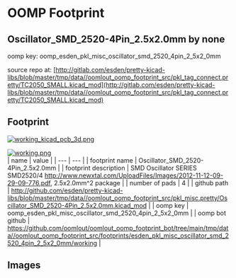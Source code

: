# OOMP Footprint  
## Oscillator_SMD_2520-4Pin_2.5x2.0mm  by none  
  
oomp key: oomp_esden_pkl_misc_oscillator_smd_2520_4pin_2_5x2_0mm  
  
source repo at: [http://gitlab.com/esden/pretty-kicad-libs/blob/master/tmp/data//oomlout_oomp_footprint_src/pkl_tag_connect.pretty/TC2050_SMALL.kicad_mod](http://gitlab.com/esden/pretty-kicad-libs/blob/master/tmp/data//oomlout_oomp_footprint_src/pkl_tag_connect.pretty/TC2050_SMALL.kicad_mod)  
## Footprint  
  
[![working_kicad_pcb_3d.png](working_kicad_pcb_3d_600.png)](working_kicad_pcb_3d.png)  
  
[![working.png](working_600.png)](working.png)  
| name | value | 
| --- | --- | 
| footprint name | Oscillator_SMD_2520-4Pin_2.5x2.0mm | 
| footprint description | SMD Oscillator SERIES SMD2520/4 http://www.newxtal.com/UploadFiles/Images/2012-11-12-09-29-09-776.pdf, 2.5x2.0mm^2 package | 
| number of pads | 4 | 
| github path | http://github.com/esden/pretty-kicad-libs/blob/master/tmp/data//oomlout_oomp_footprint_src/pkl_misc.pretty/Oscillator_SMD_2520-4Pin_2.5x2.0mm.kicad_mod | 
| oomp key | oomp_esden_pkl_misc_oscillator_smd_2520_4pin_2_5x2_0mm | 
| oomp bot github | https://github.com/oomlout/oomlout_oomp_footprint_bot/tree/main/tmp/data//oomlout_oomp_footprint_src/footprints/esden_pkl_misc_oscillator_smd_2520_4pin_2_5x2_0mm/working | 
## Images  

